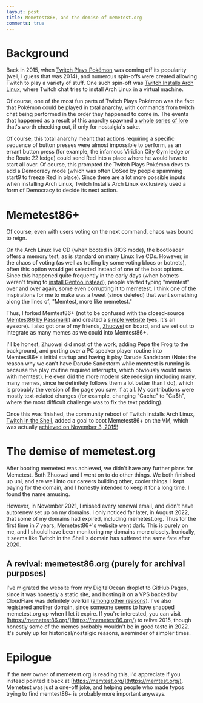 ```yaml
---
layout: post
title: Memetest86+, and the demise of memetest.org
comments: true
---
```

# Background
Back in 2015, when [Twitch Plays Pokémon](https://en.wikipedia.org/wiki/Twitch_Plays_Pok%C3%A9mon) was coming off its popularity (well, I guess that was 2014), and numerous spin-offs were created allowing Twitch to play a variety of stuff. One such spin-off was [Twitch Installs Arch Linux](https://www.twitchinstalls.com/), where Twitch chat tries to install Arch Linux in a virtual machine. 

Of course, one of the most fun parts of Twitch Plays Pokémon was the fact that Pokémon could be played in total anarchy, with commands from twitch chat being performed in the order they happened to come in. The events that happened as a result of this anarchy spawned a [whole series of lore](https://www.reddit.com/r/twitchplayspokemon/wiki/lore_red) that's worth checking out, if only for nostalgia's sake.

Of course, this total anarchy meant that actions requiring a specific sequence of button presses were almost impossible to perform, as an errant button press (for example, the infamous Viridian City Gym ledge or the Route 22 ledge) could send Red into a place where he would have to start all over. Of course, this prompted the Twitch Plays Pokémon devs to add a Democracy mode (which was often DoSed by people spamming start9 to freeze Red in place). Since there are a lot more possible inputs when installing Arch Linux, Twitch Installs Arch Linux exclusively used a form of Democracy to decide its next action.

# Memetest86+
Of course, even with users voting on the next command, chaos was bound to reign. 

On the Arch Linux live CD (when booted in BIOS mode), the bootloader offers a memory test, as is standard on many Linux live CDs. However, in the chaos of voting (as well as trolling by some voting blocs or botnets), often this option would get selected instead of one of the boot options. Since this happened quite frequently in the early days (when botnets weren't trying to [install Gentoo instead](https://linux.slashdot.org/story/15/11/02/0125246/botnet-takes-over-twitch-install-and-partially-installs-gentoo)), people started typing "memtest" over and over again, some even corrupting it to memetest. I think one of the inspirations for me to make was a tweet (since deleted) that went something along the lines of, "Memtest, more like memetest."

Thus, I forked Memtest86+ (not to be confused with the closed-source [Memtest86 by Passmark](https://memtest86.com)) and created a [simple website](https://memetest86.org/index_old.html) (yes, it's an eyesore). I also got one of my friends, [Zhuowei](https://twitter.com/zhuowei) on board, and we set out to integrate as many memes as we could into Memtest86+. 

I'll be honest, Zhuowei did most of the work, adding Pepe the Frog to the background, and porting over a PC speaker player routine into Memtest86+'s initial startup and having it play Darude Sandstorm (Note: the reason why we can't have Darude Sandstorm while memtest is running is because the play routine required interrupts, which obviously would mess with memtest). He even did the more modern site redesign (including many, many memes, since he definitely follows them a lot better than I do), which is probably the version of the page you saw, if at all. My contributions were mostly text-related changes (for example, changing "Cache" to "Ca$h", where the most difficult challenge was to fix the text padding). 

Once this was finished, the community reboot of Twitch installs Arch Linux, [Twitch in the Shell](https://web.archive.org/web/20200611231223/http://twitchintheshell.com/), added a goal to boot Memetest86+ on the VM, which was actually [achieved on November 3, 2015!](https://www.youtube.com/watch?v=7tUGtroVWSM)

# The demise of memetest.org
After booting memetest was achieved, we didn't have any further plans for Memetest. Both Zhuowei and I went on to do other things. We both finished up uni, and are well into our careers building other, cooler things. I kept paying for the domain, and I honestly intended to keep it for a long time. I found the name amusing.

However, in November 2021, I missed every renewal email, and didn't have autorenew set up on my domains. I only noticed far later, in August 2022, that some of my domains had expired, including memetest.org. Thus for the first time in 7 years, Memetest86+'s website went dark. This is purely on me, and I should have been monitoring my domains more closely. Ironically, it seems like Twitch in the Shell's domain has suffered the same fate after 2020.

## A revival: memetest86.org (purely for archival purposes)
I've migrated the website from my DigitalOcean droplet to GitHub Pages, since it was honestly a static site, and hosting it on a VPS backed by CloudFlare was definitely overkill ([among other reasons](https://twitter.com/keffals/status/1560389687566630913)). I've also registered another domain, since someone seems to have snapped memetest.org up when I let it expire. If you're interested, you can visit [https://memetest86.org/](https://memetest86.org/) to relive 2015, though honestly some of the memes probably wouldn't be in good taste in 2022. It's purely up for historical/nostalgic reasons, a reminder of simpler times. 

# Epilogue
If the new owner of memetest.org is reading this, I'd appreciate if you instead pointed it back at [https://memtest.org/](https://memtest.org/). Memetest was just a one-off joke, and helping people who made typos trying to find memtest86+ is probably more important anyways.